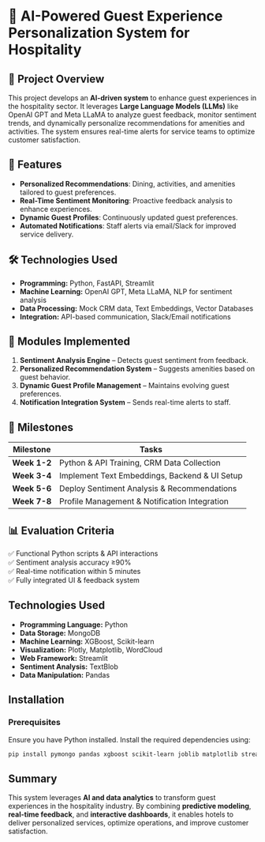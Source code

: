 # 🏨 AI-Powered Guest Experience Personalization System for Hospitality

## 📌 Project Overview
This project develops an **AI-driven system** to enhance guest experiences in the hospitality sector. It leverages **Large Language Models (LLMs)** like OpenAI GPT and Meta LLaMA to analyze guest feedback, monitor sentiment trends, and dynamically personalize recommendations for amenities and activities. The system ensures real-time alerts for service teams to optimize customer satisfaction.

## 🚀 Features
- **Personalized Recommendations**: Dining, activities, and amenities tailored to guest preferences.
- **Real-Time Sentiment Monitoring**: Proactive feedback analysis to enhance experiences.
- **Dynamic Guest Profiles**: Continuously updated guest preferences.
- **Automated Notifications**: Staff alerts via email/Slack for improved service delivery.

## 🛠️ Technologies Used
- **Programming:** Python, FastAPI, Streamlit
- **Machine Learning:** OpenAI GPT, Meta LLaMA, NLP for sentiment analysis
- **Data Processing:** Mock CRM data, Text Embeddings, Vector Databases
- **Integration:** API-based communication, Slack/Email notifications

## 📌 Modules Implemented
1. **Sentiment Analysis Engine** – Detects guest sentiment from feedback.
2. **Personalized Recommendation System** – Suggests amenities based on guest behavior.
3. **Dynamic Guest Profile Management** – Maintains evolving guest preferences.
4. **Notification Integration System** – Sends real-time alerts to staff.

## 📅 Milestones
| Milestone | Tasks |
|-----------|-------------------------------------------|
| **Week 1-2** | Python & API Training, CRM Data Collection |
| **Week 3-4** | Implement Text Embeddings, Backend & UI Setup |
| **Week 5-6** | Deploy Sentiment Analysis & Recommendations |
| **Week 7-8** | Profile Management & Notification Integration |

## 📊 Evaluation Criteria
✅ Functional Python scripts & API interactions  
✅ Sentiment analysis accuracy ≥90%  
✅ Real-time notification within 5 minutes  
✅ Fully integrated UI & feedback system  


## Technologies Used
- **Programming Language:** Python
- **Data Storage:** MongoDB
- **Machine Learning:** XGBoost, Scikit-learn
- **Visualization:** Plotly, Matplotlib, WordCloud
- **Web Framework:** Streamlit
- **Sentiment Analysis:** TextBlob
- **Data Manipulation:** Pandas

## Installation
### Prerequisites
Ensure you have Python installed. Install the required dependencies using:
```bash
pip install pymongo pandas xgboost scikit-learn joblib matplotlib streamlit openpyxl textblob plotly wordcloud
```


## Summary
This system leverages **AI and data analytics** to transform guest experiences in the hospitality industry. By combining **predictive modeling**, **real-time feedback**, and **interactive dashboards**, it enables hotels to deliver personalized services, optimize operations, and improve customer satisfaction.
